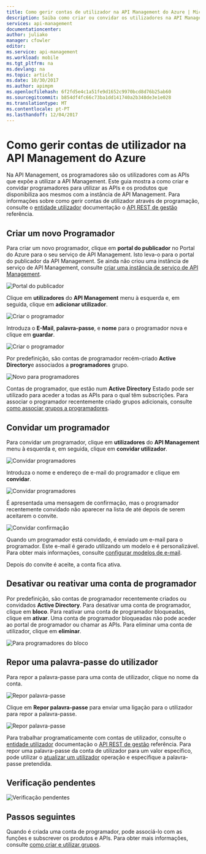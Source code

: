 ```yaml
---
title: Como gerir contas de utilizador na API Management do Azure | Microsoft Docs
description: Saiba como criar ou convidar os utilizadores na API Management do Azure
services: api-management
documentationcenter: 
author: juliako
manager: cfowler
editor: 
ms.service: api-management
ms.workload: mobile
ms.tgt_pltfrm: na
ms.devlang: na
ms.topic: article
ms.date: 10/30/2017
ms.author: apimpm
ms.openlocfilehash: 6f2fd5e4c1a51fe9d1652c9970bcd8d76b25ab60
ms.sourcegitcommit: b854df4fc66c73ba1dd141740a2b348de3e1e028
ms.translationtype: MT
ms.contentlocale: pt-PT
ms.lasthandoff: 12/04/2017
---
```

# <a name="how-to-manage-user-accounts-in-azure-api-management"></a>Como gerir contas de utilizador na API Management do Azure
Na API Management, os programadores são os utilizadores com as APIs que expõe a utilizar a API Management. Este guia mostra a como criar e convidar programadores para utilizar as APIs e os produtos que disponibiliza aos mesmos com a instância de API Management. Para informações sobre como gerir contas de utilizador através de programação, consulte o [entidade utilizador](https://msdn.microsoft.com/library/azure/dn776330.aspx) documentação o [API REST de gestão](https://msdn.microsoft.com/library/azure/dn776326.aspx) referência.

## <a name="create-developer"></a>Criar um novo Programador
Para criar um novo programador, clique em **portal do publicador** no Portal do Azure para o seu serviço de API Management. Isto leva-o para o portal do publicador da API Management. Se ainda não criou uma instância de serviço de API Management, consulte [criar uma instância de serviço de API Management][Create an API Management service instance].

![Portal do publicador][api-management-management-console]

Clique em **utilizadores** do **API Management** menu à esquerda e, em seguida, clique em **adicionar utilizador**.

![Criar o programador][api-management-create-developer]

Introduza o **E-Mail**, **palavra-passe**, e **nome** para o programador nova e clique em **guardar**.

![Criar o programador][api-management-add-new-user]

Por predefinição, são contas de programador recém-criado **Active Directory**e associados a **programadores** grupo.

![Novo para programadores][api-management-new-developer]

Contas de programador, que estão num **Active Directory** Estado pode ser utilizado para aceder a todas as APIs para o qual têm subscrições. Para associar o programador recentemente criado grupos adicionais, consulte [como associar grupos a programadores][How to associate groups with developers].

## <a name="invite-developer"></a>Convidar um programador
Para convidar um programador, clique em **utilizadores** do **API Management** menu à esquerda e, em seguida, clique em **convidar utilizador**.

![Convidar programadores][api-management-invite-developer]

Introduza o nome e endereço de e-mail do programador e clique em **convidar**.

![Convidar programadores][api-management-invite-developer-window]

É apresentada uma mensagem de confirmação, mas o programador recentemente convidado não aparecer na lista de até depois de serem aceitarem o convite. 

![Convidar confirmação][api-management-invite-developer-confirmation]

Quando um programador está convidado, é enviado um e-mail para o programador. Este e-mail é gerado utilizando um modelo e é personalizável. Para obter mais informações, consulte [configurar modelos de e-mail][Configure email templates].

Depois do convite é aceite, a conta fica ativa.

## <a name="block-developer"></a> Desativar ou reativar uma conta de programador
Por predefinição, são contas de programador recentemente criados ou convidados **Active Directory**. Para desativar uma conta de programador, clique em **bloco**. Para reativar uma conta de programador bloqueadas, clique em **ativar**. Uma conta de programador bloqueadas não pode aceder ao portal de programador ou chamar as APIs. Para eliminar uma conta de utilizador, clique em **eliminar**.

![Para programadores do bloco][api-management-new-developer]

## <a name="reset-a-user-password"></a>Repor uma palavra-passe do utilizador
Para repor a palavra-passe para uma conta de utilizador, clique no nome da conta.

![Repor palavra-passe][api-management-view-developer]

Clique em **Repor palavra-passe** para enviar uma ligação para o utilizador para repor a palavra-passe.

![Repor palavra-passe][api-management-reset-password]

Para trabalhar programaticamente com contas de utilizador, consulte o [entidade utilizador](https://msdn.microsoft.com/library/azure/dn776330.aspx) documentação o [API REST de gestão](https://msdn.microsoft.com/library/azure/dn776326.aspx) referência. Para repor uma palavra-passe da conta de utilizador para um valor específico, pode utilizar o [atualizar um utilizador](https://msdn.microsoft.com/library/azure/dn776330.aspx#UpdateUser) operação e especifique a palavra-passe pretendida.

## <a name="pending-verification"></a>Verificação pendentes
![Verificação pendentes][api-management-pending-verification]

## <a name="next-steps"> </a>Passos seguintes
Quando é criada uma conta de programador, pode associá-lo com as funções e subscrever os produtos e APIs. Para obter mais informações, consulte [como criar e utilizar grupos][How to create and use groups].

[api-management-management-console]: ./media/api-management-howto-create-or-invite-developers/api-management-management-console.png
[api-management-add-new-user]: ./media/api-management-howto-create-or-invite-developers/api-management-add-new-user.png
[api-management-create-developer]: ./media/api-management-howto-create-or-invite-developers/api-management-create-developer.png
[api-management-invite-developer]: ./media/api-management-howto-create-or-invite-developers/api-management-invite-developer.png
[api-management-new-developer]: ./media/api-management-howto-create-or-invite-developers/api-management-new-developer.png
[api-management-invite-developer-window]: ./media/api-management-howto-create-or-invite-developers/api-management-invite-developer-window.png
[api-management-invite-developer-confirmation]: ./media/api-management-howto-create-or-invite-developers/api-management-invite-developer-confirmation.png
[api-management-pending-verification]: ./media/api-management-howto-create-or-invite-developers/api-management-pending-verification.png
[api-management-view-developer]: ./media/api-management-howto-create-or-invite-developers/api-management-view-developer.png
[api-management-reset-password]: ./media/api-management-howto-create-or-invite-developers/api-management-reset-password.png


[Create a new developer]: #create-developer
[Invite a developer]: #invite-developer
[Deactivate or reactivate a developer account]: #block-developer
[Next steps]: #next-steps
[How to create and use groups]: api-management-howto-create-groups.md
[How to associate groups with developers]: api-management-howto-create-groups.md#associate-group-developer

[Get started with Azure API Management]: get-started-create-service-instance.md
[Create an API Management service instance]: get-started-create-service-instance.md
[Configure email templates]: api-management-howto-configure-notifications.md#email-templates
